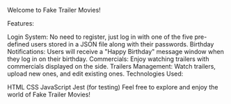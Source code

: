 Welcome to Fake Trailer Movies!

Features:

Login System: No need to register, just log in with one of the five pre-defined users stored in a JSON file along with their passwords.
Birthday Notifications: Users will receive a "Happy Birthday" message window when they log in on their birthday.
Commercials: Enjoy watching trailers with commercials displayed on the side.
Trailers Management: Watch trailers, upload new ones, and edit existing ones.
Technologies Used:

HTML
CSS
JavaScript
Jest (for testing)
Feel free to explore and enjoy the world of Fake Trailer Movies!
